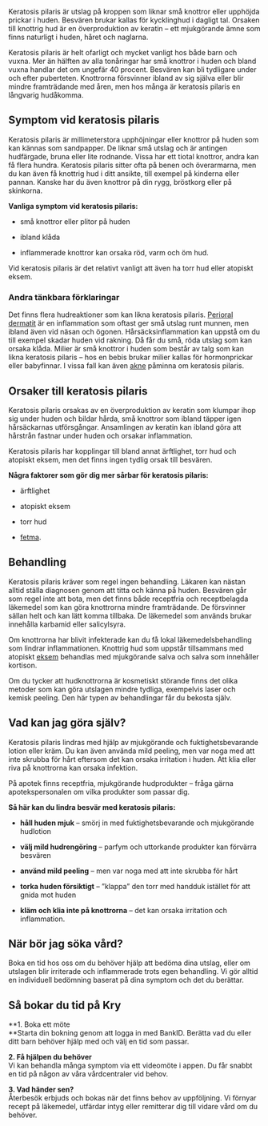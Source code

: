 Keratosis pilaris är utslag på kroppen som liknar små knottror eller upphöjda prickar i huden. Besvären brukar kallas för kycklinghud i dagligt tal. Orsaken till knottrig hud är en överproduktion av keratin – ett mjukgörande ämne som finns naturligt i huden, håret och naglarna.

Keratosis pilaris är helt ofarligt och mycket vanligt hos både barn och vuxna. Mer än hälften av alla tonåringar har små knottror i huden och bland vuxna handlar det om ungefär 40 procent. Besvären kan bli tydligare under och efter puberteten. Knottrorna försvinner ibland av sig själva eller blir mindre framträdande med åren, men hos många är keratosis pilaris en långvarig hudåkomma.

Symptom vid keratosis pilaris
-----------------------------

Keratosis pilaris är millimeterstora upphöjningar eller knottror på huden som kan kännas som sandpapper. De liknar små utslag och är antingen hudfärgade, bruna eller lite rodnande. Vissa har ett tiotal knottror, andra kan få flera hundra. Keratosis pilaris sitter ofta på benen och överarmarna, men du kan även få knottrig hud i ditt ansikte, till exempel på kinderna eller pannan. Kanske har du även knottror på din rygg, bröstkorg eller på skinkorna.

**Vanliga symptom vid keratosis pilaris:**

*   små knottror eller plitor på huden
    
*   ibland klåda
    
*   inflammerade knottror kan orsaka röd, varm och öm hud.
    

Vid keratosis pilaris är det relativt vanligt att även ha torr hud eller atopiskt eksem.

### Andra tänkbara förklaringar

Det finns flera hudreaktioner som kan likna keratosis pilaris. [Perioral dermatit](https://www.kry.se/fakta/perioral-dermatit/ "perioral-dermatit") är en inflammation som oftast ger små utslag runt munnen, men ibland även vid näsan och ögonen. Hårsäcksinflammation kan uppstå om du till exempel skadar huden vid rakning. Då får du små, röda utslag som kan orsaka klåda. Milier är små knottror i huden som består av talg som kan likna keratosis pilaris – hos en bebis brukar milier kallas för hormonprickar eller babyfinnar. I vissa fall kan även [akne](https://www.kry.se/fakta/akne/ "akne") påminna om keratosis pilaris.

Orsaker till keratosis pilaris
------------------------------

Keratosis pilaris orsakas av en överproduktion av keratin som klumpar ihop sig under huden och bildar hårda, små knottror som ibland täpper igen hårsäckarnas utförsgångar. Ansamlingen av keratin kan ibland göra att hårstrån fastnar under huden och orsakar inflammation.

Keratosis pilaris har kopplingar till bland annat ärftlighet, torr hud och atopiskt eksem, men det finns ingen tydlig orsak till besvären.

**Några faktorer som gör dig mer sårbar för keratosis pilaris:**

*   ärftlighet
    
*   atopiskt eksem
    
*   torr hud
    
*   [fetma](https://www.kry.se/fakta/overvikt-och-fetma/ "fetma").
    

Behandling
----------

Keratosis pilaris kräver som regel ingen behandling. Läkaren kan nästan alltid ställa diagnosen genom att titta och känna på huden. Besvären går som regel inte att bota, men det finns både receptfria och receptbelagda läkemedel som kan göra knottrorna mindre framträdande. De försvinner sällan helt och kan lätt komma tillbaka. De läkemedel som används brukar innehålla karbamid eller salicylsyra.

Om knottrorna har blivit infekterade kan du få lokal läkemedelsbehandling som lindrar inflammationen. Knottrig hud som uppstår tillsammans med atopiskt [eksem](https://www.kry.se/fakta/eksem/ "eksem") behandlas med mjukgörande salva och salva som innehåller kortison.

Om du tycker att hudknottrorna är kosmetiskt störande finns det olika metoder som kan göra utslagen mindre tydliga, exempelvis laser och kemisk peeling. Den här typen av behandlingar får du bekosta själv.

Vad kan jag göra själv?
-----------------------

Keratosis pilaris lindras med hjälp av mjukgörande och fuktighetsbevarande lotion eller kräm. Du kan även använda mild peeling, men var noga med att inte skrubba för hårt eftersom det kan orsaka irritation i huden. Att klia eller riva på knottrorna kan orsaka infektion.

På apotek finns receptfria, mjukgörande hudprodukter – fråga gärna apotekspersonalen om vilka produkter som passar dig.

**Så här kan du lindra besvär med keratosis pilaris:**

*   **håll huden mjuk** – smörj in med fuktighetsbevarande och mjukgörande hudlotion
    
*   **välj mild hudrengöring** – parfym och uttorkande produkter kan förvärra besvären
    
*   **använd mild peeling** – men var noga med att inte skrubba för hårt
    
*   **torka huden försiktigt** – ”klappa” den torr med handduk istället för att gnida mot huden
    
*   **kläm och klia inte på knottrorna** – det kan orsaka irritation och inflammation.
    

När bör jag söka vård?
----------------------

Boka en tid hos oss om du behöver hjälp att bedöma dina utslag, eller om utslagen blir irriterade och inflammerade trots egen behandling. Vi gör alltid en individuell bedömning baserat på dina symptom och det du berättar.

Så bokar du tid på Kry
----------------------

**1\. Boka ett möte  
**Starta din bokning genom att logga in med BankID. Berätta vad du eller ditt barn behöver hjälp med och välj en tid som passar.

**2\. Få hjälpen du behöver**  
Vi kan behandla många symptom via ett videomöte i appen. Du får snabbt en tid på någon av våra vårdcentraler vid behov.

**3\. Vad händer sen?**  
Återbesök erbjuds och bokas när det finns behov av uppföljning. Vi förnyar recept på läkemedel, utfärdar intyg eller remitterar dig till vidare vård om du behöver.